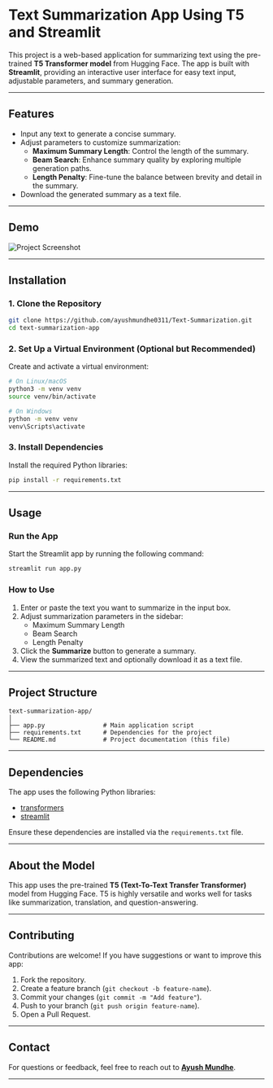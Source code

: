 # **Text Summarization App Using T5 and Streamlit**

This project is a web-based application for summarizing text using the pre-trained **T5 Transformer model** from Hugging Face. The app is built with **Streamlit**, providing an interactive user interface for easy text input, adjustable parameters, and summary generation.

---

## **Features**
- Input any text to generate a concise summary.
- Adjust parameters to customize summarization:
  - **Maximum Summary Length**: Control the length of the summary.
  - **Beam Search**: Enhance summary quality by exploring multiple generation paths.
  - **Length Penalty**: Fine-tune the balance between brevity and detail in the summary.
- Download the generated summary as a text file.

---

## **Demo**

![Project Screenshot](https://github.com/user-attachments/assets/7e16f7a3-428c-4e36-9685-1b438f13a865)

---

## **Installation**

### **1. Clone the Repository**
```bash
git clone https://github.com/ayushmundhe0311/Text-Summarization.git
cd text-summarization-app
```

### **2. Set Up a Virtual Environment (Optional but Recommended)**
Create and activate a virtual environment:
```bash
# On Linux/macOS
python3 -m venv venv
source venv/bin/activate

# On Windows
python -m venv venv
venv\Scripts\activate
```

### **3. Install Dependencies**
Install the required Python libraries:
```bash
pip install -r requirements.txt
```

---

## **Usage**

### **Run the App**
Start the Streamlit app by running the following command:
```bash
streamlit run app.py
```

### **How to Use**
1. Enter or paste the text you want to summarize in the input box.
2. Adjust summarization parameters in the sidebar:
   - Maximum Summary Length
   - Beam Search
   - Length Penalty
3. Click the **Summarize** button to generate a summary.
4. View the summarized text and optionally download it as a text file.

---

## **Project Structure**
```
text-summarization-app/
│
├── app.py                # Main application script
├── requirements.txt      # Dependencies for the project
└── README.md             # Project documentation (this file)
```

---

## **Dependencies**
The app uses the following Python libraries:
- [transformers](https://huggingface.co/transformers/)  
- [streamlit](https://streamlit.io/)  

Ensure these dependencies are installed via the `requirements.txt` file.

---

## **About the Model**
This app uses the pre-trained **T5 (Text-To-Text Transfer Transformer)** model from Hugging Face. T5 is highly versatile and works well for tasks like summarization, translation, and question-answering.

---

## **Contributing**
Contributions are welcome! If you have suggestions or want to improve this app:
1. Fork the repository.
2. Create a feature branch (`git checkout -b feature-name`).
3. Commit your changes (`git commit -m "Add feature"`).
4. Push to your branch (`git push origin feature-name`).
5. Open a Pull Request.


---

## **Contact**
For questions or feedback, feel free to reach out to **[Ayush Mundhe](ayushmundhe5@gmail.com)**.

---

